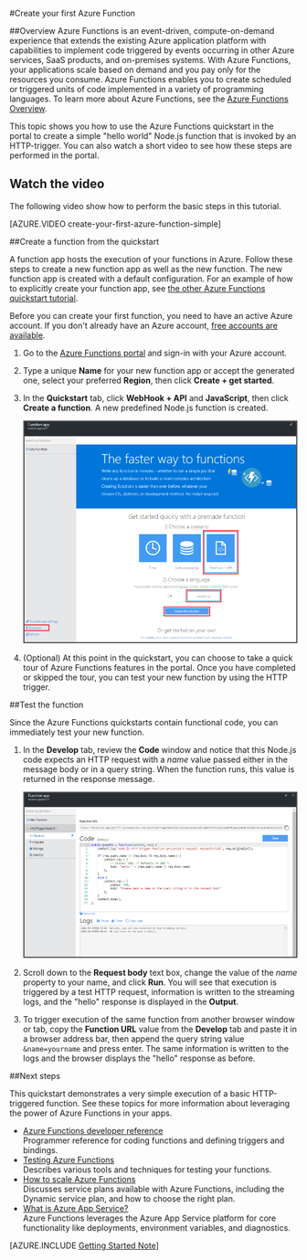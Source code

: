 <properties
   pageTitle="Create your first Azure Function | Microsoft Azure"
   description="Build your first Azure Function, a serverless application, in less than two minutes."
   services="functions"
   documentationCenter="na"
   authors="ggailey777"
   manager="erikre"
   editor=""
   tags=""
/>

<tags
   ms.service="functions"
   ms.devlang="multiple"
   ms.topic="hero-article"
   ms.tgt_pltfrm="multiple"
   ms.workload="na"
   ms.date="09/08/2016"
   ms.author="glenga"/>

#Create your first Azure Function

##Overview
Azure Functions is an event-driven, compute-on-demand experience that extends the existing Azure application platform with capabilities to implement code triggered by events occurring in other Azure services, SaaS products, and on-premises systems. With Azure Functions, your applications scale based on demand and you pay only for the resources you consume. Azure Functions enables you to create scheduled or triggered units of code implemented in a variety of programming languages. To learn more about Azure Functions, see the [Azure Functions Overview](functions-overview.md).

This topic shows you how to use the Azure Functions quickstart in the portal to create a simple "hello world"  Node.js function that is invoked by an HTTP-trigger. You can also watch a short video to see how these steps are performed in the portal.

## Watch the video

The following video show how to perform the basic steps in this tutorial. 

[AZURE.VIDEO create-your-first-azure-function-simple]

##Create a function from the quickstart

A function app hosts the execution of your functions in Azure. Follow these steps to create a new function app as well as the new function. The new function app is created with a default configuration. For an example of how to explicitly create your function app, see [the other Azure Functions quickstart tutorial](functions-create-first-azure-function-azure-portal.md).

Before you can create your first function, you need to have an active Azure account. If you don't already have an Azure account, [free accounts are available](https://azure.microsoft.com/free/).

1. Go to the [Azure Functions portal](https://functions.azure.com/signin) and sign-in with your Azure account.

2. Type a unique **Name** for your new function app or accept the generated one, select your preferred **Region**, then click **Create + get started**. 

3. In the **Quickstart** tab, click **WebHook + API** and **JavaScript**, then click **Create a function**. A new predefined Node.js function is created. 

	![](./media/functions-create-first-azure-function/function-app-quickstart-node-webhook.png)

4. (Optional) At this point in the quickstart, you can choose to take a quick tour of Azure Functions features in the portal.	Once you have completed or skipped the tour, you can test your new function by using the HTTP trigger.

##Test the function

Since the Azure Functions quickstarts contain functional code, you can immediately test your new function.

1. In the **Develop** tab, review the **Code** window and notice that this Node.js code expects an HTTP request with a *name* value passed either in the message body or in a query string. When the function runs, this value is returned in the response message.

	![](./media/functions-create-first-azure-function/function-app-develop-tab-testing.png)

2. Scroll down to the **Request body** text box, change the value of the *name* property to your name, and click **Run**. You will see that execution is triggered by a test HTTP request, information is written to the streaming logs, and the "hello" response is displayed in the **Output**. 

3. To trigger execution of the same function from another browser window or tab, copy the **Function URL** value from the **Develop** tab and paste it in a browser address bar, then append the query string value `&name=yourname` and press enter. The same information is written to the logs and the browser displays the "hello" response as before.

##Next steps

This quickstart demonstrates a very simple execution of a basic HTTP-triggered function. See these topics for more information about leveraging the power of Azure Functions in your apps.

+ [Azure Functions developer reference](functions-reference.md)  
Programmer reference for coding functions and defining triggers and bindings.
+ [Testing Azure Functions](functions-test-a-function.md)  
Describes various tools and techniques for testing your functions.
+ [How to scale Azure Functions](functions-scale.md)  
Discusses service plans available with Azure Functions, including the Dynamic service plan, and how to choose the right plan. 
+ [What is Azure App Service?](../app-service/app-service-value-prop-what-is.md)  
Azure Functions leverages the Azure App Service platform for core functionality like deployments, environment variables, and diagnostics. 

[AZURE.INCLUDE [Getting Started Note](../../includes/functions-get-help.md)]
